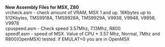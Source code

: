 <b>New Assembly Files for MSX, Z80</b>
<br>
vrcheck.asm - check amount of VRAM, MSX 1 and up. 16Kbytes up to 512Kbytes, TMS9918A, TMS9928A, TMS9929A, V9938, V9948, V9958, V9978 <br>
cpuspeed.asm - Check speed 3.57Mhz, 7.13Mhz, R800 <br>
speedf.asm - speed of MSX. Value of CPU * 3.57 Mhz, Normal, 7Mhz and R800(OpenMSX) tested. if EMULAT=0 you are in OpenMSX<br>
